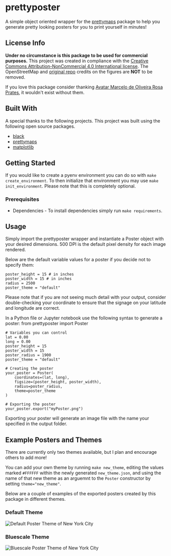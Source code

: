 prettyposter
==============================

A simple object oriented wrapper for the [prettymaps](https://github.com/marceloprates/prettymaps) package to help you generate pretty looking posters for you to print yourself in minutes!

## License Info
**Under no circumstance is this package to be used for commercial purposes.**
This project was created in compliance with the [Creative Commons Attribution-NonCommercial 4.0 International license](http://creativecommons.org/licenses/by-nc/4.0/). The OpenStreetMap and [original repo](https://github.com/marceloprates/prettymaps) credits on the figures are **NOT** to be removed. 

If you love this package consider thanking [ Avatar
Marcelo de Oliveira Rosa Prates](https://github.com/marceloprates), it wouldn't exist without them.

## Built With
A special thanks to the following projects. This project was built using the following open source packages.
- [black](https://github.com/psf/black)
- [prettymaps](https://github.com/marceloprates/prettymaps)
- [matplotlib](https://github.com/matplotlib/matplotlib)

## Getting Started
If you would like to create a pyenv environment you can do so with `make create_environment`. To then initialize that environment you may use `make init_environment`. Please note that this is completely optional.

### Prerequisites
- Dependencies - To install dependencies simply run `make requirements`.

## Usage
Simply import the prettyposter wrapper and instantiate a Poster object with your desired dimensions. 500 DPI is the default pixel density for each image rendered.

Below are the default variable values for a poster if you decide not to specify them:

    poster_height = 15 # in inches
    poster_width = 15 # in inches
    radius = 2500
    poster_theme = "default"

Please note that if you are not seeing much detail with your output, consider double-checking your coordinate to ensure that the signage on your latitude and longitude are correct. 

In a Python file or Jupyter notebook use the following syntax to generate a poster:
    from prettyposter import Poster

    # Variables you can control
    lat = 0.00
    long = 0.00
    poster_height = 15
    poster_width = 15
    poster_radius = 1900
    poster_theme = "default"

    # Creating the poster
    your_poster = Poster(
        coordinates=(lat, long),
        figsize=(poster_height, poster_width),
        radius=poster_radius,
        theme=poster_theme
    )

    # Exporting the poster
    your_poster.export("myPoster.png")

Exporting your poster will generate an image file with the name your specified in the output folder.

## Example Posters and Themes
There are currently only two themes available, but I plan and encourage others to add more!

You can add your own theme by running `make new_theme`, editing the values marked `#FFFFFF` within the newly generated `new_theme.json`, and using the name of that new theme as an arguemnt to the `Poster` constructor by setting `theme="new_theme"`.

Below are a couple of examples of the exported posters created by this package in different themes.

### Default Theme
![Default Poster Theme of New York City](docs/images/default_sample.png)

### Bluescale Theme
![Bluescale Poster Theme of New York City](docs/images/bluescale_sample.png)
